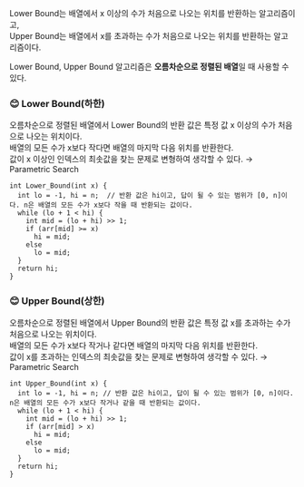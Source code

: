 Lower Bound는 배열에서 x 이상의 수가 처음으로 나오는 위치를 반환하는 알고리즘이고,  
Upper Bound는 배열에서 x를 초과하는 수가 처음으로 나오는 위치를 반환하는 알고리즘이다.  

Lower Bound, Upper Bound 알고리즘은 **오름차순으로 정렬된 배열**일 때 사용할 수 있다.

### :blush: Lower Bound(하한)
오름차순으로 정렬된 배열에서 Lower Bound의 반환 값은 특정 값 x 이상의 수가 처음으로 나오는 위치이다.  
배열의 모든 수가 x보다 작다면 배열의 마지막 다음 위치를 반환한다.  
값이 x 이상인 인덱스의 최솟값을 찾는 문제로 변형하여 생각할 수 있다. → Parametric Search
```
int Lower_Bound(int x) {
  int lo = -1, hi = n;  // 반환 값은 hi이고, 답이 될 수 있는 범위가 [0, n]이다. n은 배열의 모든 수가 x보다 작을 때 반환되는 값이다.
  while (lo + 1 < hi) {
    int mid = (lo + hi) >> 1;
    if (arr[mid] >= x)
      hi = mid;
    else
      lo = mid;
  }
  return hi;
}
```

### :blush: Upper Bound(상한)
오름차순으로 정렬된 배열에서 Upper Bound의 반환 값은 특정 값 x를 초과하는 수가 처음으로 나오는 위치이다.  
배열의 모든 수가 x보다 작거나 같다면 배열의 마지막 다음 위치를 반환한다.  
값이 x를 초과하는 인덱스의 최솟값을 찾는 문제로 변형하여 생각할 수 있다. → Parametric Search
```
int Upper_Bound(int x) {
  int lo = -1, hi = n; // 반환 값은 hi이고, 답이 될 수 있는 범위가 [0, n]이다. n은 배열의 모든 수가 x보다 작거나 같을 때 반환되는 값이다.
  while (lo + 1 < hi) {
    int mid = (lo + hi) >> 1;
    if (arr[mid] > x)
      hi = mid;
    else
      lo = mid;
  }
  return hi;
}
```
